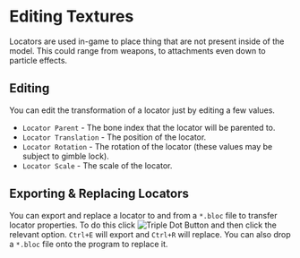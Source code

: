 # Editing Textures
Locators are used in-game to place thing that are not present inside of the model. This could range from weapons, to attachments even down to particle effects.

## Editing
You can edit the transformation of a locator just by editing a few values.
- `Locator Parent` - The bone index that the locator will be parented to.
- `Locator Translation` - The position of the locator.
- `Locator Rotation` - The rotation of the locator (these values may be subject to gimble lock).
- `Locator Scale` - The scale of the locator.

## Exporting & Replacing Locators
You can export and replace a locator to and from a `*.bloc` file to transfer locator properties. To do this click ![Triple Dot Button](https://i.imgur.com/xhwAmwR.png) and then click the relevant option. `Ctrl+E` will export and `Ctrl+R` will replace. You can also drop a `*.bloc` file onto the program to replace it.